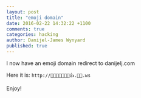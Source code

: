 ```yaml
---
layout: post
title: "emoji domain"
date: 2016-02-22 14:32:22 +1100
comments: true
categories: hacking
author: Danijel-James Wynyard
published: true
---
```

I now have an emoji domain redirect to danijelj.com

Here it is: `http://🚰🍋💎🍆🍭🍔🍜👍.🍕💩.ws`

Enjoy!
